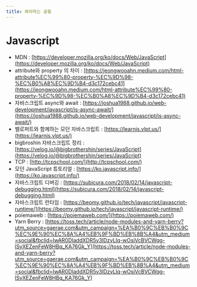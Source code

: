 ```yaml
---
title: 봐야하는 글들
---
```


# Javascript

* MDN : [https://developer.mozilla.org/ko/docs/Web/JavaScript](https://developer.mozilla.org/ko/docs/Web/JavaScript)
* attribute와 property 의 차이 : [https://jeongwooahn.medium.com/html-attribute%EC%99%80-property-%EC%9D%98-%EC%B0%A8%EC%9D%B4-d3c172cebc41](https://jeongwooahn.medium.com/html-attribute%EC%99%80-property-%EC%9D%98-%EC%B0%A8%EC%9D%B4-d3c172cebc41)
* 자바스크립트 async와 await : [https://joshua1988.github.io/web-development/javascript/js-async-await/](https://joshua1988.github.io/web-development/javascript/js-async-await/)
* 벨로퍼트와 함께하는 모던 자바스크립트 : [https://learnjs.vlpt.us/](https://learnjs.vlpt.us/)
* bigbroshin 자바스크립트 정리 : [https://velog.io/@bigbrothershin/series/JavaScript](https://velog.io/@bigbrothershin/series/JavaScript)
* TCP : [http://tcpschool.com/](http://tcpschool.com/)
* 모던 JavaScript 튜토리얼 : [https://ko.javascript.info/](https://ko.javascript.info/)
* 자바스크립트 디버깅 : [https://subicura.com/2018/02/14/javascript-debugging.html](https://subicura.com/2018/02/14/javascript-debugging.html)
* 자바스크립트 런타임 : [https://beomy.github.io/tech/javascript/javascript-runtime/](https://beomy.github.io/tech/javascript/javascript-runtime/)
* poiemaweb : [https://poiemaweb.com/](https://poiemaweb.com/)
* Yarn Berry : [https://toss.tech/article/node-modules-and-yarn-berry?utm_source=gaerae.com&utm_campaign=%EA%B0%9C%EB%B0%9C%EC%9E%90%EC%8A%A4%EB%9F%BD%EB%8B%A4&utm_medium=social&fbclid=IwAR0DIaddXDR5y3lDzyLIq-wOsjVcBVCWqg-lSyXEZenFeW8HBq_KA76Gk_Y](https://toss.tech/article/node-modules-and-yarn-berry?utm_source=gaerae.com&utm_campaign=%EA%B0%9C%EB%B0%9C%EC%9E%90%EC%8A%A4%EB%9F%BD%EB%8B%A4&utm_medium=social&fbclid=IwAR0DIaddXDR5y3lDzyLIq-wOsjVcBVCWqg-lSyXEZenFeW8HBq_KA76Gk_Y)

